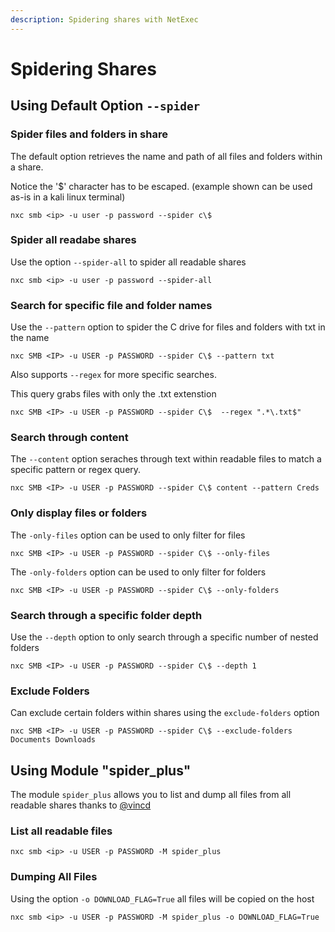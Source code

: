 ```yaml
---
description: Spidering shares with NetExec
---
```


# Spidering Shares

## Using Default Option `--spider`

### Spider files and folders in share

The default option retrieves the name and path of all files and folders within a share.

Notice the '$' character has to be escaped. (example shown can be used as-is in a kali linux terminal)

```
nxc smb <ip> -u user -p password --spider c\$ 
```

### Spider all readabe shares

Use the option `--spider-all` to spider all readable shares

```
nxc smb <ip> -u user -p password --spider-all 

```

### Search for specific file and folder names 

Use the `--pattern` option to spider the C drive for files and folders with txt in the name

```
nxc SMB <IP> -u USER -p PASSWORD --spider C\$ --pattern txt
```

Also supports `--regex` for more specific searches. 

This query grabs files with only the .txt extenstion

```
nxc SMB <IP> -u USER -p PASSWORD --spider C\$  --regex ".*\.txt$"
```

### Search through content

The `--content` option seraches through text within readable files to match a specific pattern or regex query.

```
nxc SMB <IP> -u USER -p PASSWORD --spider C\$ content --pattern Creds
```

### Only display files or folders

The `-only-files` option can be used to only filter for files 

```
nxc SMB <IP> -u USER -p PASSWORD --spider C\$ --only-files
```
The `-only-folders` option can be used to only filter for folders

```
nxc SMB <IP> -u USER -p PASSWORD --spider C\$ --only-folders
```

### Search through a specific folder depth

Use the `--depth` option  to only search through a specific number of nested folders

```
nxc SMB <IP> -u USER -p PASSWORD --spider C\$ --depth 1
```

### Exclude Folders

Can  exclude certain folders within shares using the `exclude-folders` option

```
nxc SMB <IP> -u USER -p PASSWORD --spider C\$ --exclude-folders Documents Downloads
```


## Using Module "spider\_plus"

The module `spider_plus` allows you to list and dump all files from all readable shares thanks to [@vincd](https://github.com/vincd)

### List all readable files

```
nxc smb <ip> -u USER -p PASSWORD -M spider_plus
```

### Dumping All Files

Using the option `-o DOWNLOAD_FLAG=True` all files will be copied on the host

```
nxc smb <ip> -u USER -p PASSWORD -M spider_plus -o DOWNLOAD_FLAG=True
```
